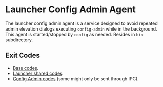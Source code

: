 # Launcher Config Admin Agent

The launcher config admin agent is a service designed to avoid repeated admin elevation dialogs executing `config-admin`
while in the background. This agent is started/stopped by `config` as needed.
Resides in `bin` subdirectory.

## Exit Codes

* [Base codes](/common/errors.go).
* [Launcher shared codes](/launcherCommon/errors.go).
* [Config Admin codes](internal/errors.go) (some might only be sent through IPC).
